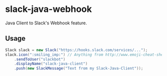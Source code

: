 # slack-java-webhook
Java Client to Slack's Webhook feature. 

## Usage
```java
Slack slack = new Slack("https://hooks.slack.com/services/...");
slack.icon(":smiling_imp:") // Anything from http://www.emoji-cheat-sheet.com/ should work here
    .sendToUser("slackbot")
    .displayName("slack-java-client")
    .push(new SlackMessage("Text from my Slack-Java-Client"));
```
